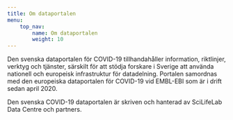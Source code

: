 ```yaml
---
title: Om dataportalen
menu:
    top_nav:
        name: Om dataportalen
        weight: 10
---
```


Den svenska dataportalen för COVID-19 tillhandahåller information, riktlinjer, verktyg och tjänster, särskilt för att stödja forskare i Sverige att använda nationell och europeisk infrastruktur för datadelning. Portalen samordnas med den europeiska dataportalen för COVID-19 vid EMBL-EBI som är i drift sedan april 2020.

Den svenska COVID-19 dataportalen är skriven och hanterad av SciLifeLab Data Centre och partners.
